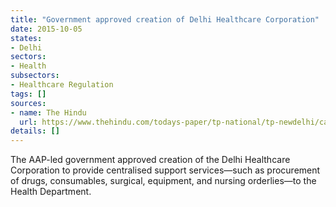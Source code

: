 ```yaml
---
title: "Government approved creation of Delhi Healthcare Corporation"
date: 2015-10-05
states:
- Delhi
sectors:
- Health
subsectors:
- Healthcare Regulation
tags: []
sources:
- name: The Hindu
  url: https://www.thehindu.com/todays-paper/tp-national/tp-newdelhi/cabinet-approves-delhi-healthcare-corporation/article7709316.ece
details: []
---
```


The AAP-led government approved creation of the Delhi Healthcare Corporation to provide centralised support services—such as procurement of drugs, consumables, surgical, equipment, and nursing orderlies—to the Health Department.
